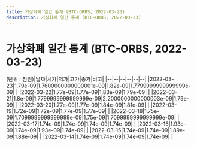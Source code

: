```yaml
---
title: 가상화폐 일간 통계 (BTC-ORBS, 2022-03-23)
description: 가상화폐 일간 통계 (BTC-ORBS, 2022-03-23)
---
```


가상화폐 일간 통계 (BTC-ORBS, 2022-03-23)
===

(단위 : 천원)|날짜|시가|저가|고가|종가|비고|
|--|--|--|--|--|--|
|2022-03-23|1.79e-09|1.7600000000000001e-09|1.82e-09|1.7799999999999999e-09|    |
|2022-03-22|1.77e-09|1.77e-09|1.83e-09|1.79e-09|    |
|2022-03-21|1.8e-09|1.7799999999999999e-09|2.2000000000000003e-09|1.79e-09|    |
|2022-03-20|1.77e-09|1.77e-09|1.84e-09|1.81e-09|    |
|2022-03-19|1.72e-09|1.72e-09|1.77e-09|1.77e-09|    |
|2022-03-18|1.75e-09|1.7099999999999999e-09|1.75e-09|1.7099999999999999e-09|    |
|2022-03-17|1.74e-09|1.74e-09|1.74e-09|1.74e-09|    |
|2022-03-16|1.93e-09|1.74e-09|1.93e-09|1.74e-09|    |
|2022-03-15|1.74e-09|1.74e-09|1.89e-09|1.88e-09|    |
|2022-03-14|1.74e-09|1.74e-09|1.74e-09|1.74e-09|    |
